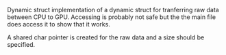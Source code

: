 Dynamic struct
implementation of a dynamic struct for tranferring raw data between CPU to GPU. Accessing is
probably not safe but the the main file does access it to show that it works.

A shared char pointer is created for the raw data and a size should be specified.

